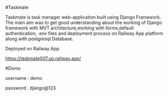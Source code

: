 #Taskmate

Taskmate is task manager web-application built using Django Framework. The main aim was to get good understanding about the working of Django framework with MVT architecture,working with forms,default authentication, .env files and deployment process on Railway App platform along with postgresql Database.


Deployed on Railway App

https://taskmate007.up.railway.app/

#Demo

username : demo

password : django@123

